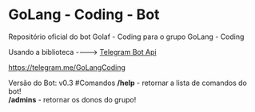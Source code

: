 # GoLang - Coding - Bot
Repositório oficial do bot Golaf - Coding para o grupo GoLang - Coding<p>
Usando a biblioteca ----> <a href="https://github.com/go-telegram-bot-api/telegram-bot-api">Telegram Bot Api</a><p>
https://telegram.me/GoLangCoding<p>
Versão do Bot: v0.3 
#Comandos
<b>/help</b> - retornar a lista de comandos do bot!<br>
<b>/admins</b> - retornar os donos do grupo!
